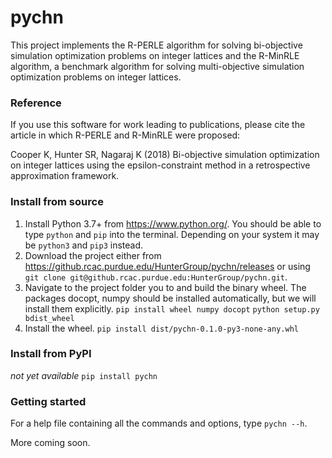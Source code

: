 # pychn

This project implements the R-PERLE algorithm for solving bi-objective simulation optimization problems on integer lattices and the R-MinRLE algorithm, a benchmark algorithm for solving multi-objective simulation optimization problems on integer lattices.

### Reference
If you use this software for work leading to publications, please cite the article in which R-PERLE and R-MinRLE were proposed:

Cooper K, Hunter SR, Nagaraj K (2018) Bi-objective simulation optimization on integer lattices using the epsilon-constraint method in a retrospective approximation framework.

### Install from source
1. Install Python 3.7+ from https://www.python.org/. You should be able to type `python` and `pip` into the terminal. Depending on your system it may be `python3` and `pip3` instead.
1. Download the project either from https://github.rcac.purdue.edu/HunterGroup/pychn/releases or using
 `git clone git@github.rcac.purdue.edu:HunterGroup/pychn.git`.
1. Navigate to the project folder you to and build the binary wheel. The packages docopt, numpy should be installed automatically, but we will install them explicitly.
`pip install wheel numpy docopt`
`python setup.py bdist_wheel`
1. Install the wheel.
`pip install dist/pychn-0.1.0-py3-none-any.whl`

### Install from PyPI
*not yet available*
`pip install pychn`

### Getting started
For a help file containing all the commands and options, type `pychn --h`.

More coming soon.
